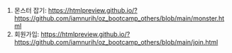 1. 몬스터 잡기: https://htmlpreview.github.io/?https://github.com/iamnurih/oz_bootcamp_others/blob/main/monster.html
2. 회원가입: https://htmlpreview.github.io/?https://github.com/iamnurih/oz_bootcamp_others/blob/main/join.html
